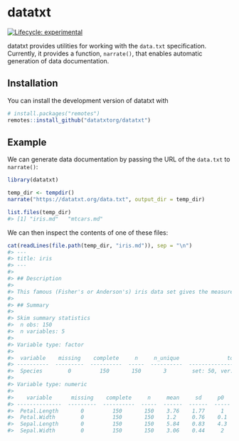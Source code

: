 
<!-- README.md is generated from README.Rmd. Please edit that file -->

# datatxt

<!-- badges: start -->

[![Lifecycle:
experimental](https://img.shields.io/badge/lifecycle-experimental-orange.svg)](https://www.tidyverse.org/lifecycle/#experimental)
<!-- badges: end -->

datatxt provides utilities for working with the `data.txt`
specification. Currently, it provides a function, `narrate()`, that
enables automatic generation of data documentation.

## Installation

You can install the development version of datatxt with

``` r
# install.packages("remotes")
remotes::install_github("datatxtorg/datatxt")
```

## Example

We can generate data documentation by passing the URL of the `data.txt`
to `narrate()`:

``` r
library(datatxt)

temp_dir <- tempdir()
narrate("https://datatxt.org/data.txt", output_dir = temp_dir)

list.files(temp_dir)
#> [1] "iris.md"   "mtcars.md"
```

We can then inspect the contents of one of these files:

``` r
cat(readLines(file.path(temp_dir, "iris.md")), sep = "\n")
#> ---
#> title: iris
#> ---
#> 
#> ## Description
#> 
#> This famous (Fisher's or Anderson's) iris data set gives the measurements in centimeters of the variables sepal length and width and petal length and width, respectively, for 50 flowers from each of 3 species of iris. The species are Iris setosa, versicolor, and virginica.
#> 
#> ## Summary
#> 
#> Skim summary statistics  
#>  n obs: 150    
#>  n variables: 5    
#> 
#> Variable type: factor
#> 
#>  variable    missing    complete     n     n_unique               top_counts               ordered 
#> ----------  ---------  ----------  -----  ----------  ----------------------------------  ---------
#>  Species        0         150       150       3        set: 50, ver: 50, vir: 50, NA: 0     FALSE  
#> 
#> Variable type: numeric
#> 
#>    variable      missing    complete     n     mean     sd     p0     p25    p50     p75    p100      hist   
#> --------------  ---------  ----------  -----  ------  ------  -----  -----  ------  -----  ------  ----------
#>  Petal.Length       0         150       150    3.76    1.77     1     1.6    4.35    5.1    6.9     ▇▁▁▂▅▅▃▁ 
#>  Petal.Width        0         150       150    1.2     0.76    0.1    0.3    1.3     1.8    2.5     ▇▁▁▅▃▃▂▂ 
#>  Sepal.Length       0         150       150    5.84    0.83    4.3    5.1    5.8     6.4    7.9     ▂▇▅▇▆▅▂▂ 
#>  Sepal.Width        0         150       150    3.06    0.44     2     2.8     3      3.3    4.4     ▁▂▅▇▃▂▁▁
```
